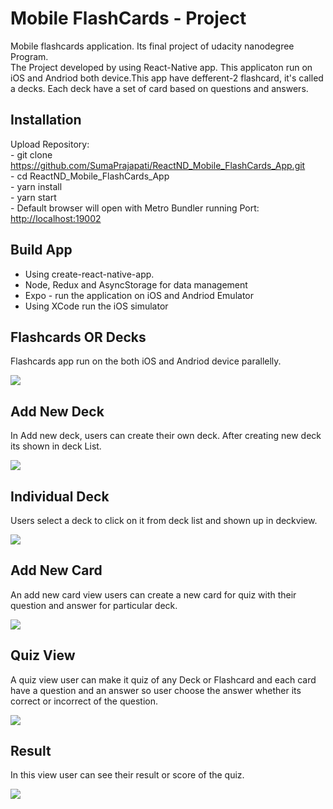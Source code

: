
# Mobile FlashCards - Project

Mobile flashcards application. Its final project of udacity nanodegree Program.<br>
The Project developed by using React-Native app. This applicaton run on iOS and Andriod both device.This app have defferent-2 
flashcard, it's called a decks. Each deck have a set of card based on questions and answers.

## Installation

Upload Repository: <br />
    - git clone https://github.com/SumaPrajapati/ReactND_Mobile_FlashCards_App.git <br />
    - cd ReactND_Mobile_FlashCards_App <br />
    - yarn install <br />
    - yarn start <br />
    - Default browser will open with Metro Bundler running Port: [http://localhost:19002](http://localhost:19002) 
    
## Build App 

- Using create-react-native-app. <br />
- Node, Redux and AsyncStorage for data management <br />
- Expo - run the application on iOS and Andriod Emulator <br />
- Using XCode run the iOS simulator

## Flashcards OR Decks

Flashcards app run on the both iOS and Andriod device parallelly.

![ ](MobileImage/DeckList.png)

## Add New Deck 

In Add new deck, users can create their own deck. After creating new deck its shown in deck List.

![ ](MobileImage/NewDeck.png)

## Individual Deck

Users select a deck to click on it from deck list and shown up in deckview.

![ ](MobileImage/DeckView.png)

## Add New Card

An add new card view users can create a new card for quiz with their question and answer for particular deck.

![ ](MobileImage/NewCard.png)

## Quiz View

A quiz view user can make it quiz of any Deck or Flashcard and each card have a question and an answer so user choose the 
answer whether its correct or incorrect of the question.

![ ](MobileImage/QuizView.png)

## Result

In this view user can see their result or score of the quiz.

![ ](MobileImage/ResultView.png)





    
